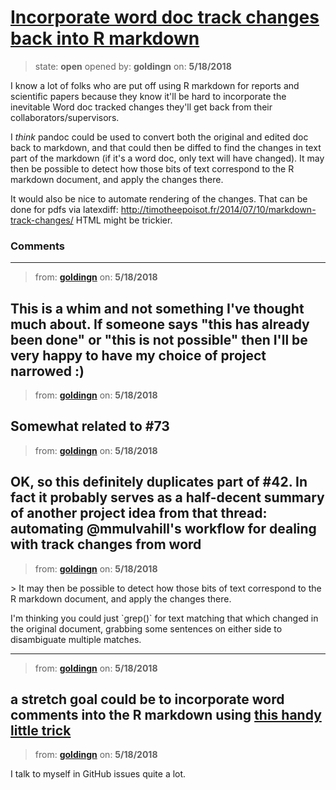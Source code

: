 # [Incorporate word doc track changes back into R markdown](https://github.com/ropensci/unconf18/issues/76)

> state: **open** opened by: **goldingn** on: **5/18/2018**

I know a lot of folks who are put off using R markdown for reports and scientific papers because they know it&#x27;ll be hard to incorporate the inevitable Word doc tracked changes they&#x27;ll get back from their collaborators/supervisors. 

I *think* pandoc could be used to convert both the original and edited doc back to markdown, and that could then be diffed to find the changes in text part of the markdown (if it&#x27;s a word doc, only text will have changed). It may then be possible to detect how those bits of text correspond to the R markdown document, and apply the changes there. 

It would also be nice to automate rendering of the changes. That can be done for pdfs via latexdiff: http://timotheepoisot.fr/2014/07/10/markdown-track-changes/
HTML might be trickier.

### Comments

---
> from: [**goldingn**](https://github.com/ropensci/unconf18/issues/76#issuecomment-390351927) on: **5/18/2018**

This is a whim and not something I&#x27;ve thought much about. If someone says &quot;this has already been done&quot; or &quot;this is not possible&quot; then I&#x27;ll be very happy to have my choice of project narrowed :) 
---
> from: [**goldingn**](https://github.com/ropensci/unconf18/issues/76#issuecomment-390352497) on: **5/18/2018**

Somewhat related to #73
---
> from: [**goldingn**](https://github.com/ropensci/unconf18/issues/76#issuecomment-390354690) on: **5/18/2018**

OK, so this definitely duplicates part of #42. In fact it probably serves as a half-decent summary of another project idea from that thread: automating @mmulvahill&#x27;s workflow for dealing with track changes from word
---
> from: [**goldingn**](https://github.com/ropensci/unconf18/issues/76#issuecomment-390361021) on: **5/18/2018**

&gt; It may then be possible to detect how those bits of text correspond to the R markdown document, and apply the changes there.

I&#x27;m thinking you could just &#x60;grep()&#x60; for text matching that which changed in the original document, grabbing some sentences on either side to disambiguate multiple matches.


---
> from: [**goldingn**](https://github.com/ropensci/unconf18/issues/76#issuecomment-390361397) on: **5/18/2018**

a stretch goal could be to incorporate word comments into the R markdown using [this handy little trick](https://github.com/ropensci/unconf18/issues/74#issuecomment-390337985)
---
> from: [**goldingn**](https://github.com/ropensci/unconf18/issues/76#issuecomment-390363001) on: **5/18/2018**

I talk to myself in GitHub issues quite a lot.
